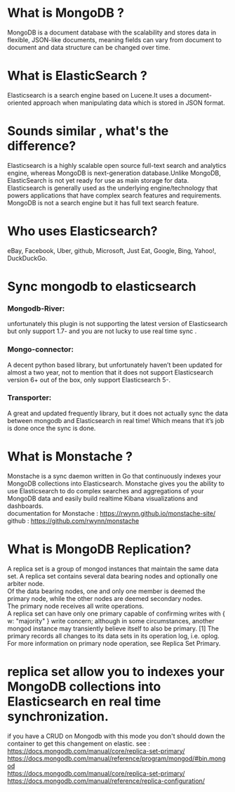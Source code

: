 
# What is MongoDB ?
MongoDB is a document database with the scalability and stores data in flexible, JSON-like documents, meaning fields can vary from document to document and data structure can be changed over time.
# What is ElasticSearch ?
Elasticsearch is a search engine based on Lucene.It uses a document-oriented approach when manipulating data which is stored in JSON format.
# Sounds similar , what's the difference?
Elasticsearch is a highly scalable open source full-text search and analytics engine, whereas MongoDB is next-generation database.Unlike MongoDB, ElasticSearch is not yet ready for use as main storage for data.
Elasticsearch is generally used as the underlying engine/technology that powers applications that have complex search features and requirements. MongoDB is not a search engine but it has full text search feature.
# Who uses Elasticsearch?
eBay, Facebook, Uber, github, Microsoft, Just Eat, Google, Bing, Yahoo!, DuckDuckGo.

# Sync mongodb to elasticsearch

<h3 color="red">Mongodb-River:</h3>
unfortunately this plugin is not supporting the latest version of Elasticsearch but only support 1.7- and you are not lucky to use real time sync .

<h3 color="red">Mongo-connector:</h3>
A decent python based library, but unfortunately haven’t been updated for almost a two year, not to mention that it does not support Elasticsearch version 6+ out of the box, only support Elasticsearch 5-.

<h3 color="red">Transporter:</h3>
A great and updated frequently library, but it does not actually sync the data between mongodb and Elasticsearch in real time! Which means that it’s job is done once the sync is done. 

# What is Monstache ?
Monstache is a sync daemon written in Go that continuously indexes your MongoDB collections into Elasticsearch. Monstache gives you the ability to use Elasticsearch to do complex searches and aggregations of your MongoDB data and easily build realtime Kibana visualizations and dashboards.<br>
documentation for Monstache : https://rwynn.github.io/monstache-site/<br>
github : https://github.com/rwynn/monstache

# What is MongoDB Replication?
A replica set is a group of mongod instances that maintain the same data set. A replica set contains several data bearing nodes and optionally one arbiter node.<br>
Of the data bearing nodes, one and only one member is deemed the primary node, while the other nodes are deemed secondary nodes.<br>
The primary node receives all write operations. <br>
A replica set can have only one primary capable of confirming writes with { w: "majority" } write concern; although in some circumstances, another mongod instance may transiently believe itself to also be primary. [1] The primary records all changes to its data sets in its operation log, i.e. oplog. For more information on primary node operation, see Replica Set Primary.<br>
# replica set allow you to indexes your MongoDB collections into Elasticsearch en real time synchronization.
if you have a CRUD on Mongodb with this mode you don't should down the container to get this changement on elastic.
see :<br>
https://docs.mongodb.com/manual/core/replica-set-primary/<br>
https://docs.mongodb.com/manual/reference/program/mongod/#bin.mongod<br>
https://docs.mongodb.com/manual/core/replica-set-primary/<br>
https://docs.mongodb.com/manual/reference/replica-configuration/<br>


